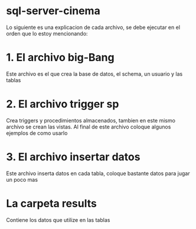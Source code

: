 # sql-server-cinema

Lo siguiente es una explicacion de cada archivo, se debe ejecutar en el orden que lo estoy mencionando:

# 1. El archivo big-Bang
Este archivo es el que crea la base de datos, el schema, un usuario y las tablas

# 2. El archivo trigger sp
 Crea triggers y procedimientos almacenados, tambien en este mismo archivo se crean las vistas. Al
 final de este archivo coloque algunos ejemplos de como usarlo
 
# 3. El archivo insertar datos
 Este archivo inserta datos en cada tabla, coloque bastante datos para jugar un poco mas
 
# La carpeta results
 Contiene los datos que utilize en las tablas
